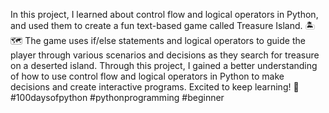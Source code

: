 <p>
In this project, I learned about control flow and logical operators in Python, and used them to create a fun text-based game called Treasure Island. 🏝️🗺️ The game uses if/else statements and logical operators to guide the player through various scenarios and decisions as they search for treasure on a deserted island. Through this project, I gained a better understanding of how to use control flow and logical operators in Python to make decisions and create interactive programs. Excited to keep learning! 🤩 #100daysofpython #pythonprogramming #beginner
  </p>
